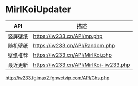 # MirlKoiUpdater

| API      | 描述                                   |
| -------- | -------------------------------------- |
| 竖屏壁纸 | https://iw233.cn/API/mp.php            |
| 随机壁纸 | https://iw233.cn/API/Random.php        |
| 壁纸推荐 | https://iw233.cn/API/MirlKoi.php       |
| 最近更新 | https://iw233.cn/API/MirlKoi-iw233.php |

http://iw233.fgimax2.fgnwctvip.com/API/Ghs.php